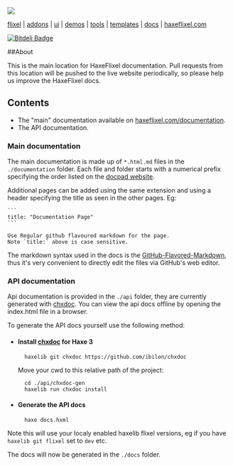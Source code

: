 ![](https://raw.github.com/HaxeFlixel/haxeflixel.com/master/src/files/images/flixel-logos/flixel-docs.png)

[flixel](https://github.com/HaxeFlixel/flixel) | [addons](https://github.com/HaxeFlixel/flixel-addons) | [ui](https://github.com/HaxeFlixel/flixel-ui) | [demos](https://github.com/HaxeFlixel/flixel-demos) | [tools](https://github.com/HaxeFlixel/flixel-tools) | [templates](https://github.com/HaxeFlixel/flixel-templates) | [docs](https://github.com/HaxeFlixel/flixel-docs) | [haxeflixel.com](https://github.com/HaxeFlixel/haxeflixel.com)

[![Bitdeli Badge](https://d2weczhvl823v0.cloudfront.net/HaxeFlixel/flixel-docs/trend.png)](https://bitdeli.com/HaxeFlixel "Bitdeli Badge")

##About

This is the main location for HaxeFlixel documentation. Pull requests from this location will be pushed to the live website periodically, so please help us improve the HaxeFlixel docs.

## Contents

* The "main" documentation available on [haxeflixel.com/documentation](http://www.haxeflixel.com/documentation).
* The API documentation.

### Main documentation

The main documentation is made up of `*.html.md` files in the `./documentation` folder. Each file and folder starts with a numerical prefix specifying the order listed on the [docpad website](https://github.com/HaxeFlixel/haxeflixel.com).

Additional pages can be added using the same extension and using a header specifying the title as seen in the other pages. Eg:

	```
	title: "Documentation Page"
	```
	
	Use Regular github flavoured markdown for the page.
	Note `title:` above is case sensitive.

The markdown syntax used in the docs is the  [GitHub-Flavored-Markdown](https://help.github.com/articles/github-flavored-markdown), thus it's very convenient to directly edit the files via GitHub's web editor. 

### API documentation
	
Api documentation is provided in the `./api` folder, they are currently generated with [chxdoc](https://github.com/ibilon/chxdoc). You can view the api docs offline by opening the index.html file in a browser. 

To generate the API docs yourself use the following method:

* #### Install [chxdoc](https://github.com/ibilon/chxdoc) for Haxe 3
	
		haxelib git chxdoc https://github.com/ibilon/chxdoc
	Move your cwd to this relative path of the project:
		
		cd ./api/chxdoc-gen
		haxelib run chxdoc install
	
* #### Generate the API docs
	
		haxe docs.hxml

Note this will use your localy enabled haxelib flixel versions, eg if you have `haxelib git flixel` set to `dev` etc.

The docs will now be generated in the `./docs` folder.
